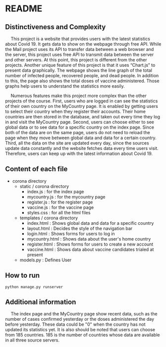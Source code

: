 # README

## Distinctiveness and Complexity
&emsp; This project is a website that provides users with the latest statistics about Covid 19. It gets data to show on the webpage through free API. While the Mail project uses its API to transfer data between a web browser and the server, this project uses free API to transmit data between the server and other servers. At this point, this project is different from the other projects. Another unique feature of this project is that it uses “Chart.js” to present data graphically. The webpage shows the line graph of the total number of infected people, recovered people, and dead people. In addition to this, the page also shows the total doses of vaccine administered. Those graphs help users to understand the statistics more easily.


&emsp; Numerous features make this project more complex than the other projects of the course. First, users who are logged in can see the statistics of their own country on the MyCountry page. It is enabled by getting users to select their country when they register their accounts. Their home countries are then stored in the database, and taken out every time they log in and visit the MyCountry page. Second, users can choose either to see global data or to see data for a specific country on the index page. Since both of the data are on the same page, users do not need to reload the page when they move between global data and data for a certain country. Third, all the data on the site are updated every day, since the sources update data constantly and the website fetches data every time users visit. Therefore, users can keep up with the latest information about Covid 19.


## Content of each file
- corona directory
    - static / corona directory
        - index.js : for the index page
        - mycountry.js : for the mycountry page
        - register.js : for the register page
        - vaccine.js : for the vaccine page
        - styles.css : for all the html files
    - templates / corona directory
        - index.html : Shows global data and data for a specific country
        - layout.html : Decides the style of the navigation bar
        - login.html : Shows forms for users to log in
        - mycountry.html : Shows data about the user's home country
        - register.html : Shows forms for users to create a new account
        - vaccine.html : Shows data about vaccine candidates trialed at present
    - models.py : Defines User 

## How to run 
`python manage.py runserver`

## Additional information
&emsp; The index page and the MyCountry page show recent data, such as the number of cases confirmed yesterday or the doses administered the day before yesterday. These data could be "0" when the country has not updated its statistics yet. It is also should be noted that users can choose from 185 countries. 185 is the number of countries whose data are available in all three source servers.